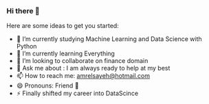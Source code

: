 ### Hi there 👋

<!--
**AmrElsayeh/AmrElsayeh** is a ✨ _special_ ✨ repository because its `README.md` (this file) appears on your GitHub profile.
-->
Here are some ideas to get you started:

- 🔭 I’m currently studying Machine Learning and Data Science with Python 
- 🌱 I’m currently learning Everything
- 👯 I’m looking to collaborate on finance domain
- 💬 Ask me about : I am always ready to help at my best
- 📫 How to reach me: amrelsayeh@hotmail.com
- 😄 Pronouns: Friend 👐
- ⚡ Finally shifted my career into DataScince

